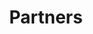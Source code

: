 ---
title: "Partners"
draft: false
layout: "/partners/single"
organizers:
  - name: "AISF"
    logo: "/itcorner/images/partners/logo_aisf_white.webp"
    link: "https://ai-sf.it/"
  - name: "AISF Roma Tre"
    logo: "/itcorner/images/partners/logo_aisf_romatre.webp"
    link: "#"
collaborators:
  - name: "Dipartimento Matematica e Fisica - Roma Tre"
    logo: "/itcorner/images/partners/logo_dmf_white.webp"
    link: "https://matematicafisica.uniroma3.it/"
---